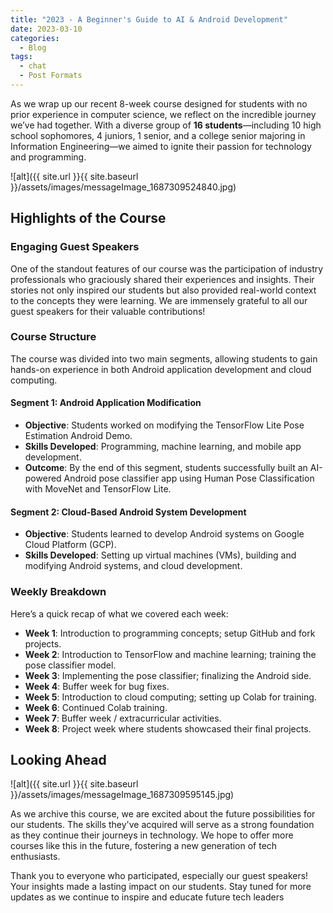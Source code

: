 ```yaml
---
title: "2023 - A Beginner's Guide to AI & Android Development"
date: 2023-03-10
categories:
  - Blog
tags:
  - chat
  - Post Formats
---
```


As we wrap up our recent 8-week course designed for students with no prior experience in computer science, we reflect on the incredible journey we’ve had together. With a diverse group of **16 students**—including 10 high school sophomores, 4 juniors, 1 senior, and a college senior majoring in Information Engineering—we aimed to ignite their passion for technology and programming.

![alt]({{ site.url }}{{ site.baseurl }}/assets/images/messageImage_1687309524840.jpg)

## Highlights of the Course

### Engaging Guest Speakers

One of the standout features of our course was the participation of industry professionals who graciously shared their experiences and insights. Their stories not only inspired our students but also provided real-world context to the concepts they were learning. We are immensely grateful to all our guest speakers for their valuable contributions!

### Course Structure

The course was divided into two main segments, allowing students to gain hands-on experience in both Android application development and cloud computing.

#### Segment 1: Android Application Modification

- **Objective**: Students worked on modifying the TensorFlow Lite Pose Estimation Android Demo.
- **Skills Developed**: Programming, machine learning, and mobile app development.
- **Outcome**: By the end of this segment, students successfully built an AI-powered Android pose classifier app using Human Pose Classification with MoveNet and TensorFlow Lite.

#### Segment 2: Cloud-Based Android System Development

- **Objective**: Students learned to develop Android systems on Google Cloud Platform (GCP).
- **Skills Developed**: Setting up virtual machines (VMs), building and modifying Android systems, and cloud development.

### Weekly Breakdown

Here’s a quick recap of what we covered each week:

- **Week 1**: Introduction to programming concepts; setup GitHub and fork projects.
- **Week 2**: Introduction to TensorFlow and machine learning; training the pose classifier model.
- **Week 3**: Implementing the pose classifier; finalizing the Android side.
- **Week 4**: Buffer week for bug fixes.
- **Week 5**: Introduction to cloud computing; setting up Colab for training.
- **Week 6**: Continued Colab training.
- **Week 7**: Buffer week / extracurricular activities.
- **Week 8**: Project week where students showcased their final projects.

## Looking Ahead

![alt]({{ site.url }}{{ site.baseurl }}/assets/images/messageImage_1687309595145.jpg)

As we archive this course, we are excited about the future possibilities for our students. The skills they've acquired will serve as a strong foundation as they continue their journeys in technology. We hope to offer more courses like this in the future, fostering a new generation of tech enthusiasts.

Thank you to everyone who participated, especially our guest speakers! Your insights made a lasting impact on our students. Stay tuned for more updates as we continue to inspire and educate future tech leaders

